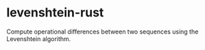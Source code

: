 # levenshtein-rust
Compute operational differences between two sequences using the Levenshtein algorithm. 
